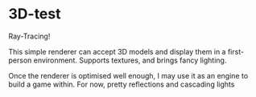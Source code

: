 # 3D-test

Ray-Tracing!

This simple renderer can accept 3D models and display them in a first-person environment. Supports textures, and brings fancy lighting.

Once the renderer is optimised well enough, I may use it as an engine to build a game within. For now, pretty reflections and cascading lights
